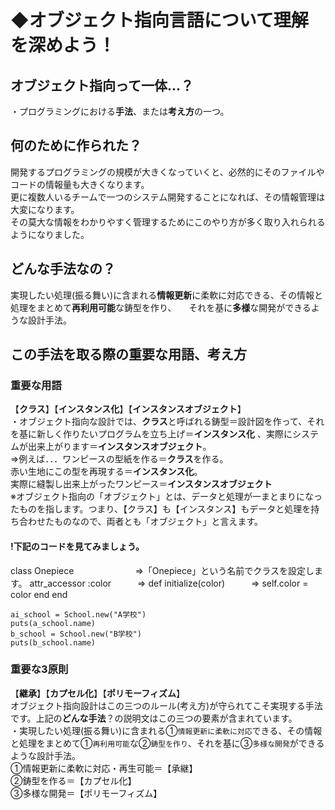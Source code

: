 # **◆オブジェクト指向言語**について理解を深めよう！
## オブジェクト指向って一体...？
・プログラミングにおける**手法**、または**考え方**の一つ。
## 何のために作られた？
開発するプログラミングの規模が大きくなっていくと、必然的にそのファイルやコードの情報量も大きくなります。    
更に複数人いるチームで一つのシステム開発することになれば、その情報管理は大変になります。   
その莫大な情報をわかりやすく管理するためにこのやり方が多く取り入れられるようになりました。
## どんな手法なの？
実現したい処理(振る舞い)に含まれる**情報更新**に柔軟に対応できる、その情報と処理をまとめて**再利用可能**な鋳型を作り、    
それを基に**多様**な開発ができるような設計手法。
## この手法を取る際の重要な用語、考え方
### 重要な用語
【**クラス**】【**インスタンス化**】【**インスタンスオブジェクト**】    
・オブジェクト指向な設計では、**クラス**と呼ばれる鋳型＝設計図を作って、それを基に新しく作りたいプログラムを立ち上げ＝**インスタンス化** 、実際にシステムが出来上がります＝**インスタンスオブジェクト**。    
⇒例えば．．．ワンピースの型紙を作る＝**クラス**を作る。    
赤い生地にこの型を再現する＝**インスタンス化**。    
実際に縫製し出来上がったワンピース＝**インスタンスオブジェクト**    
※オブジェクト指向の「オブジェクト」とは、データと処理が一まとまりになったものを指します。つまり、【クラス】も【インスタンス】もデータと処理を持ち合わせたものなので、両者とも「オブジェクト」と言えます。
#### !下記のコードを見てみましょう。    
class Onepiece　　　　　　　⇒「Onepiece」という名前でクラスを設定します。
attr_accessor :color　　　⇒
def initialize(color)　　　⇒
self.color = color
end
end

`ai_school = School.new("A学校")`    
`puts(a_school.name)`     
`b_school = School.new("B学校")`    
`puts(b_school.name)`    
### 重要な3原則
【**継承**】【**カプセル化**】【**ポリモーフィズム**】    
オブジェクト指向設計はこの三つのルール(考え方)が守られてこそ実現する手法です。上記の**どんな手法**？の説明文はこの三つの要素が含まれています。    
・実現したい処理(振る舞い)に含まれる①`情報更新に柔軟に対応`できる、その情報と処理をまとめて①`再利用可能`な②`鋳型を作り`、それを基に③`多様な開発`ができるような設計手法。    
①情報更新に柔軟に対応・再生可能＝【承継】    
②鋳型を作る＝【カプセル化】    
③多様な開発＝【ポリモーフィズム】
